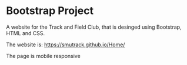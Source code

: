 # Bootstrap Project
A website for the Track and Field Club, that is desinged using Bootstrap, HTML and CSS. 

The website is: https://smutrack.github.io/Home/

The page is mobile responsive
